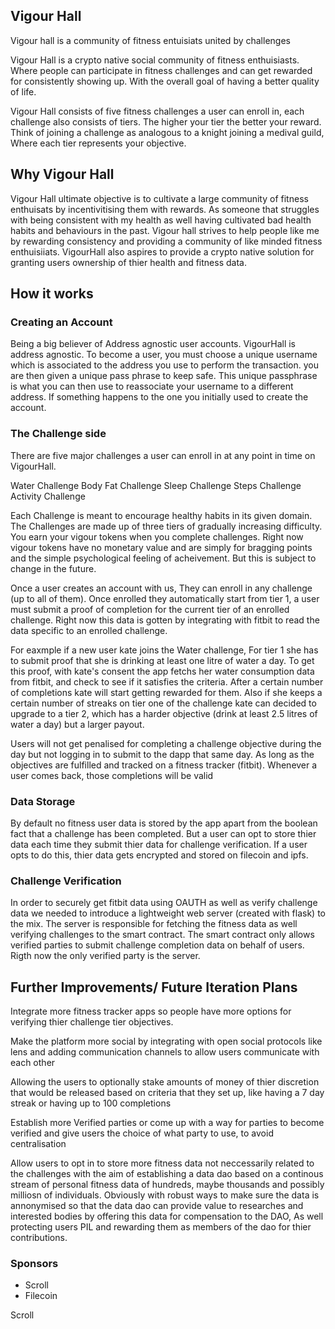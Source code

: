 ## Vigour Hall

Vigour hall is a community of fitness entuisiats united by challenges

Vigour Hall is a crypto native social community of fitness enthuisiasts. Where people can participate in fitness challenges and can get rewarded for consistently showing up. With the overall goal of having a better quality of life.

Vigour Hall consists of five fitness challenges a user can enroll in, each challenge also consists of tiers. The higher your tier the better your reward. Think of joining a challenge as analogous to a knight joining a medival guild, Where each tier represents your objective.

## Why Vigour Hall
Vigour Hall ultimate objective is to cultivate a large community of fitness enthuisats by incentivitising them with rewards. As someone that struggles with being consistent with my health as well having cultivated bad health habits and behaviours in the past. Vigour hall strives to help people like me by rewarding consistency and providing a community of like minded fitness enthuisiiats. VigourHall also aspires to provide a crypto native solution for granting users ownership of thier health and fitness data.

## How it works

### Creating an Account
Being a big believer of Address agnostic user accounts. VigourHall is address agnostic. To become a user, you must choose a unique username which is associated to the address you use to perform the transaction.  you are then given a unique pass phrase to keep safe. This unique passphrase is what you can then use to reassociate your username to a different address. If something happens to the one you initially used to create the account.

### The Challenge side
There are five major challenges a user can enroll in at any point in time on VigourHall. 

Water Challenge
Body Fat Challenge
Sleep Challenge
Steps Challenge
Activity Challenge

Each Challenge is meant to encourage healthy habits in its given domain. The Challenges are made up of three tiers of gradually increasing difficulty. You earn your vigour tokens when you complete challenges. Right now vigour tokens have no monetary value and are simply for bragging points and the simple psychological feeling of acheivement. But this is subject to change in the future.

Once a user creates an account with us, They can enroll in any challenge (up to all of them). Once enrolled they automatically start from tier 1, a user must submit a proof of completion for the current tier of an enrolled challenge. Right now this data is gotten by integrating with fitbit to read the data specific to an enrolled challenge. 

For eaxmple if a new user kate joins the Water challenge, For tier 1 she has to submit proof that she is drinking at least one litre of water a day. To get this proof, with kate's consent the app fetchs her water consumption data from fitbit, and check to see if it satisfies the criteria. After a certain number of completions kate will start getting rewarded for them. Also if she keeps a certain number of streaks on tier one of the challenge kate can decided to upgrade to a tier 2, which has a harder objective (drink at least 2.5 litres of water a day) but a larger payout.

Users will not get penalised for completing a challenge objective during the day but not logging in to submit to the dapp that same day. As long as the objectives are fulfilled and tracked on a fitness tracker (fitbit). Whenever a user comes back, those completions will be valid

### Data Storage
By default no fitness user data is stored by the app apart from the boolean fact that a challenge has been completed. But a user can opt to store thier data each time they submit thier data for challenge verification. If a user opts to do this, thier data gets encrypted and stored on filecoin and ipfs.

### Challenge Verification
In order to securely get fitbit data using OAUTH as well as verify challenge data we needed to introduce a lightweight web server (created with flask) to the mix. The server is responsible for fetching the fitness data as well verifying challenges to the smart contract. The smart contract only allows verified parties to submit challenge completion data on behalf of users. Rigth now the only verified party is the server.



## Further Improvements/ Future Iteration Plans
Integrate more fitness tracker apps so people have more options for verifying thier challenge tier objectives.

Make the platform more social by integrating with open social protocols like lens and adding communication channels to allow users communicate with each other

Allowing the users to optionally stake amounts of money of thier discretion that would be released based on criteria that they set up, like having a 7 day streak or having up to 100 completions

Establish more Verified parties or come up with a way for parties to become verified and give users the choice of what party to use, to avoid centralisation

Allow users to opt in to store more fitness data not neccessarily related to the challenges  with the aim of establishing a data dao based on a continous stream of personal fitness data of hundreds, maybe thousands and possibly milliosn of individuals. Obviously with robust ways to make sure the data is annonymised so that the data dao can provide value to researches and interested bodies by offering this data for compensation to the DAO, As well protecting users PIL and rewarding them as members of the dao for thier contributions. 


### Sponsors
- Scroll
- Filecoin


Scroll








